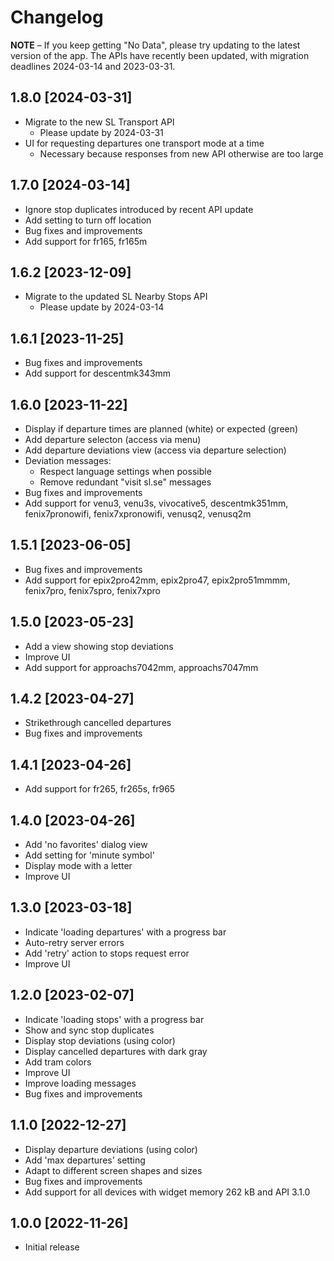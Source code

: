 # Changelog

**NOTE** – If you keep getting "No Data", please try updating to the latest version of the app. The APIs have recently been updated, with migration deadlines 2024-03-14 and 2023-03-31.

## 1.8.0 [2024-03-31]

- Migrate to the new SL Transport API
  - Please update by 2024-03-31
- UI for requesting departures one transport mode at a time
  - Necessary because responses from new API otherwise are too large

## 1.7.0 [2024-03-14]

- Ignore stop duplicates introduced by recent API update
- Add setting to turn off location
- Bug fixes and improvements
- Add support for fr165, fr165m

## 1.6.2 [2023-12-09]

- Migrate to the updated SL Nearby Stops API
  - Please update by 2024-03-14

## 1.6.1 [2023-11-25]

- Bug fixes and improvements
- Add support for descentmk343mm

## 1.6.0 [2023-11-22]

- Display if departure times are planned (white) or expected (green)
- Add departure selecton (access via menu)
- Add departure deviations view (access via departure selection)
- Deviation messages:
  - Respect language settings when possible
  - Remove redundant "visit sl.se" messages
- Bug fixes and improvements
- Add support for venu3, venu3s, vivocative5, descentmk351mm, fenix7pronowifi, fenix7xpronowifi, venusq2, venusq2m

## 1.5.1 [2023-06-05]

- Bug fixes and improvements
- Add support for epix2pro42mm, epix2pro47, epix2pro51mmmm, fenix7pro, fenix7spro, fenix7xpro

## 1.5.0 [2023-05-23]

- Add a view showing stop deviations
- Improve UI
- Add support for approachs7042mm, approachs7047mm

## 1.4.2 [2023-04-27]

- Strikethrough cancelled departures
- Bug fixes and improvements

## 1.4.1 [2023-04-26]

- Add support for fr265, fr265s, fr965

## 1.4.0 [2023-04-26]

- Add 'no favorites' dialog view
- Add setting for 'minute symbol'
- Display mode with a letter
- Improve UI

## 1.3.0 [2023-03-18]

- Indicate 'loading departures' with a progress bar
- Auto-retry server errors
- Add 'retry' action to stops request error
- Improve UI

## 1.2.0 [2023-02-07]

- Indicate 'loading stops' with a progress bar
- Show and sync stop duplicates
- Display stop deviations (using color)
- Display cancelled departures with dark gray
- Add tram colors
- Improve UI
- Improve loading messages
- Bug fixes and improvements

## 1.1.0 [2022-12-27]

- Display departure deviations (using color)
- Add 'max departures' setting
- Adapt to different screen shapes and sizes
- Bug fixes and improvements
- Add support for all devices with widget memory 262 kB and API 3.1.0

## 1.0.0 [2022-11-26]

- Initial release
